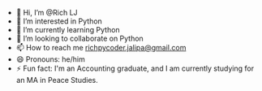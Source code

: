 - 👋 Hi, I’m @Rich LJ
- 👀 I’m interested in Python
- 🌱 I’m currently learning Python
- 💞️ I’m looking to collaborate on Python
- 📫 How to reach me richpycoder.jalipa@gmail.com
- 😄 Pronouns: he/him
- ⚡ Fun fact: I'm an Accounting graduate, and I am currently studying for an MA in Peace Studies.
<!---
srichLJ/srichLJ is a ✨ special ✨ repository because its `README.md` (this file) appears on your GitHub profile.
You can click the Preview link to take a look at your changes.
--->
